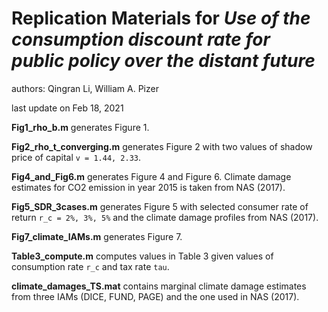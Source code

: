 # Replication Materials for *Use of the consumption discount rate for public policy over the distant future*

authors: Qingran Li, William A. Pizer

last update on Feb 18, 2021

__Fig1_rho_b.m__  generates Figure 1.

__Fig2_rho_t_converging.m__  generates Figure 2 with two values of shadow price of capital `v = 1.44, 2.33`.

__Fig4_and_Fig6.m__  generates Figure 4 and Figure 6. Climate damage estimates for CO2 emission in year 2015 is taken from NAS (2017).

__Fig5_SDR_3cases.m__  generates Figure 5 with selected consumer rate of return `r_c = 2%, 3%, 5%` and the climate damage profiles from NAS (2017).

__Fig7_climate_IAMs.m__  generates Figure 7.

__Table3_compute.m__  computes values in Table 3 given values of consumption rate `r_c` and tax rate `tau`.

__climate_damages_TS.mat__ contains marginal climate damage estimates from three IAMs (DICE, FUND, PAGE) and the one used in NAS (2017).